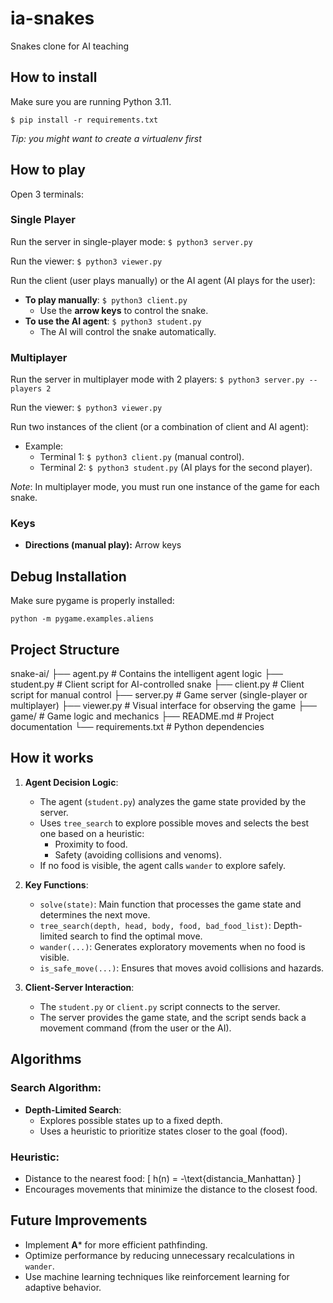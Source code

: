 # ia-snakes
Snakes clone for AI teaching

## How to install

Make sure you are running Python 3.11.

`$ pip install -r requirements.txt`

*Tip: you might want to create a virtualenv first*

## How to play

Open 3 terminals:

### **Single Player**
Run the server in single-player mode:
`$ python3 server.py`

Run the viewer:
`$ python3 viewer.py`

Run the client (user plays manually) or the AI agent (AI plays for the user):
- **To play manually**: `$ python3 client.py`  
  - Use the **arrow keys** to control the snake.
- **To use the AI agent**: `$ python3 student.py`  
  - The AI will control the snake automatically.

### **Multiplayer**
Run the server in multiplayer mode with 2 players:
`$ python3 server.py --players 2`

Run the viewer:
`$ python3 viewer.py`

Run two instances of the client (or a combination of client and AI agent):
- Example:
  - Terminal 1: `$ python3 client.py` (manual control).
  - Terminal 2: `$ python3 student.py` (AI plays for the second player).

*Note*: In multiplayer mode, you must run one instance of the game for each snake.

### Keys

- **Directions (manual play):** Arrow keys

## Debug Installation

Make sure pygame is properly installed:

`python -m pygame.examples.aliens`

## Project Structure
snake-ai/ 
├── agent.py # Contains the intelligent agent logic 
├── student.py # Client script for AI-controlled snake 
├── client.py # Client script for manual control 
├── server.py # Game server (single-player or multiplayer) 
├── viewer.py # Visual interface for observing the game 
├── game/ # Game logic and mechanics 
├── README.md # Project documentation 
└── requirements.txt # Python dependencies


## How it works

1. **Agent Decision Logic**:
   - The agent (`student.py`) analyzes the game state provided by the server.
   - Uses `tree_search` to explore possible moves and selects the best one based on a heuristic:
     - Proximity to food.
     - Safety (avoiding collisions and venoms).
   - If no food is visible, the agent calls `wander` to explore safely.

2. **Key Functions**:
   - `solve(state)`: Main function that processes the game state and determines the next move.
   - `tree_search(depth, head, body, food, bad_food_list)`: Depth-limited search to find the optimal move.
   - `wander(...)`: Generates exploratory movements when no food is visible.
   - `is_safe_move(...)`: Ensures that moves avoid collisions and hazards.

3. **Client-Server Interaction**:
   - The `student.py` or `client.py` script connects to the server.
   - The server provides the game state, and the script sends back a movement command (from the user or the AI).

## Algorithms

### Search Algorithm:
- **Depth-Limited Search**:
  - Explores possible states up to a fixed depth.
  - Uses a heuristic to prioritize states closer to the goal (food).

### Heuristic:
- Distance to the nearest food:
  \[
  h(n) = -\text{distancia\_Manhattan}
  \]
- Encourages movements that minimize the distance to the closest food.

## Future Improvements

- Implement **A*** for more efficient pathfinding.
- Optimize performance by reducing unnecessary recalculations in `wander`.
- Use machine learning techniques like reinforcement learning for adaptive behavior.


